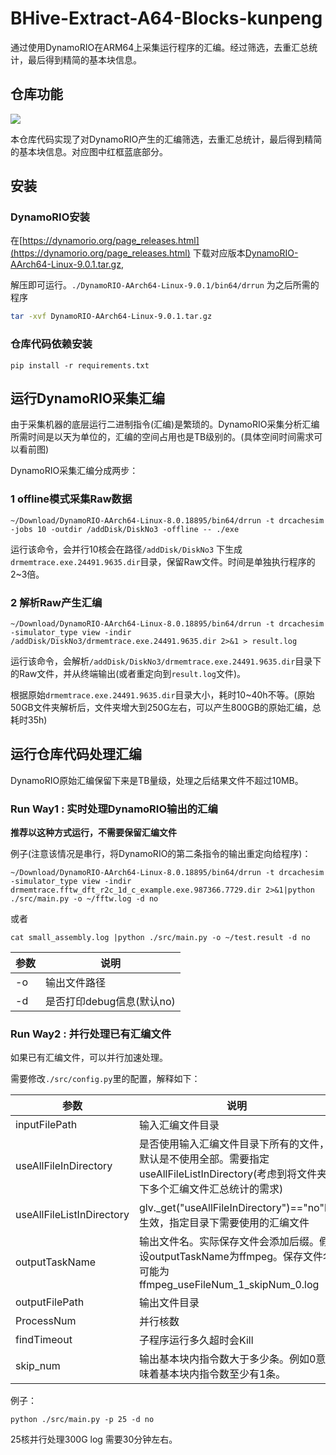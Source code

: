 # BHive-Extract-A64-Blocks-kunpeng

通过使用DynamoRIO在ARM64上采集运行程序的汇编。经过筛选，去重汇总统计，最后得到精简的基本块信息。

## 仓库功能

![](https://shaojiemike.oss-cn-hangzhou.aliyuncs.com/img/20220712145409.png)

本仓库代码实现了对DynamoRIO产生的汇编筛选，去重汇总统计，最后得到精简的基本块信息。对应图中红框蓝底部分。


## 安装

### DynamoRIO安装

在[https://dynamorio.org/page_releases.html](https://dynamorio.org/page_releases.html) 下载对应版本[DynamoRIO-AArch64-Linux-9.0.1.tar.gz](https://github.com/DynamoRIO/dynamorio/releases/download/release_9.0.1/DynamoRIO-AArch64-Linux-9.0.1.tar.gz), 

解压即可运行。`./DynamoRIO-AArch64-Linux-9.0.1/bin64/drrun` 为之后所需的程序

```bash
tar -xvf DynamoRIO-AArch64-Linux-9.0.1.tar.gz
```

### 仓库代码依赖安装
```
pip install -r requirements.txt
```
## 运行DynamoRIO采集汇编
由于采集机器的底层运行二进制指令(汇编)是繁琐的。DynamoRIO采集分析汇编所需时间是以天为单位的，汇编的空间占用也是TB级别的。(具体空间时间需求可以看前图)

DynamoRIO采集汇编分成两步：
### 1 offline模式采集Raw数据
```
~/Download/DynamoRIO-AArch64-Linux-8.0.18895/bin64/drrun -t drcachesim -jobs 10 -outdir /addDisk/DiskNo3 -offline -- ./exe
```
运行该命令，会并行10核会在路径`/addDisk/DiskNo3` 下生成`drmemtrace.exe.24491.9635.dir`目录，保留Raw文件。时间是单独执行程序的2~3倍。

### 2 解析Raw产生汇编
```
~/Download/DynamoRIO-AArch64-Linux-8.0.18895/bin64/drrun -t drcachesim -simulator_type view -indir /addDisk/DiskNo3/drmemtrace.exe.24491.9635.dir 2>&1 > result.log
```
运行该命令，会解析`/addDisk/DiskNo3/drmemtrace.exe.24491.9635.dir`目录下的Raw文件，并从终端输出(或者重定向到`result.log`文件)。

根据原始`drmemtrace.exe.24491.9635.dir`目录大小，耗时10~40h不等。(原始50GB文件夹解析后，文件夹增大到250G左右，可以产生800GB的原始汇编，总耗时35h)

## 运行仓库代码处理汇编
DynamoRIO原始汇编保留下来是TB量级，处理之后结果文件不超过10MB。
### Run Way1 : 实时处理DynamoRIO输出的汇编
**推荐以这种方式运行，不需要保留汇编文件**

例子(注意该情况是串行，将DynamoRIO的第二条指令的输出重定向给程序)：
```
~/Download/DynamoRIO-AArch64-Linux-8.0.18895/bin64/drrun -t drcachesim -simulator_type view -indir drmemtrace.fftw_dft_r2c_1d_c_example.exe.987366.7729.dir 2>&1|python ./src/main.py -o ~/fftw.log -d no
```
或者
```
cat small_assembly.log |python ./src/main.py -o ~/test.result -d no
```
| 参数		|说明	|
|---		|---	|
|-o	    |输出文件路径
|-d     |是否打印debug信息(默认no)

### Run Way2 : 并行处理已有汇编文件

如果已有汇编文件，可以并行加速处理。

需要修改`./src/config.py`里的配置，解释如下：



| 参数		|说明	|
|---		|---	|
|inputFilePath	            |输入汇编文件目录
|useAllFileInDirectory      |是否使用输入汇编文件目录下所有的文件，默认是不使用全部。需要指定useAllFileListInDirectory(考虑到将文件夹下多个汇编文件汇总统计的需求)
|useAllFileListInDirectory  |glv._get("useAllFileInDirectory")=="no"时生效，指定目录下需要使用的汇编文件
|outputTaskName             |输出文件名。实际保存文件会添加后缀。假设outputTaskName为ffmpeg。保存文件名可能为ffmpeg_useFileNum_1_skipNum_0.log
|outputFilePath             |输出文件目录
|ProcessNum                 |并行核数
|findTimeout                |子程序运行多久超时会Kill
|skip_num                   | 输出基本块内指令数大于多少条。例如0意味着基本块内指令数至少有1条。

例子：
```
python ./src/main.py -p 25 -d no
```

25核并行处理300G log 需要30分钟左右。

